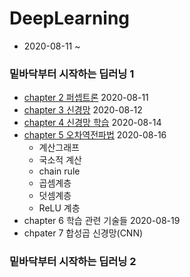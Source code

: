 # DeepLearning

  - 2020-08-11 ~
### 밑바닥부터 시작하는 딥러닝 1
  - [chapter 2 퍼셉트론](https://github.com/KIMDOKYOUNG/DeepLearning/tree/master/chapter2/XOR.ipynb) 2020-08-11
  - [chapter 3 신경망](https://github.com/KIMDOKYOUNG/DeepLearning/tree/master/chapter3/chapter_3.ipynb) 2020-08-12
  - [chapter 4 신경망 학습](https://github.com/KIMDOKYOUNG/DeepLearning/tree/master/chapter4/chapter_4.ipynb) 2020-08-14
  - [chapter 5 오차역전파법](https://github.com/KIMDOKYOUNG/DeepLearning/tree/master/chapter5/backpropagation.ipynb) 2020-08-16
    - 계산그래프
    - 국소적 계산
    - chain rule
    - 곱셈계층
    - 덧셈계층 
    - ReLU 계층
  - chapter 6 학습 관련 기술들 2020-08-19
  - chpater 7 합성곱 신경망(CNN) 
  
### 밑바닥부터 시작하는 딥러닝 2


